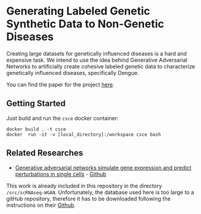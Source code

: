 # Generating Labeled Genetic Synthetic Data to Non-Genetic Diseases

Creating large datasets for genetically influenced diseases is a hard and expensive task.
We intend to use the idea behind Generative Adversarial Networks to artificially create cohesive labeled genetic data to characterize genetically influenced diseases, specifically Dengue.

You can find the paper for the project [here](https://www.overleaf.com/project/5d8555ac21df820001d176ac).

## Getting Started

Just build and run the `csce` docker container:

```
docker build . -t csce
docker  run -it -v [local_directory]:/workspace csce bash
```

## Related Researches

- [Generative adversarial networks simulate gene expression and predict perturbations in single cells](https://www.biorxiv.org/content/10.1101/262501v2.full) - [Github](https://github.com/luslab/scRNAseq-WGAN-GP)

This work is already included in this repository in the directory `/src/scRNAseq-WGAN`. Unfortunately, the database used here is too large to a gitHub repository, therefore it has to be downloaded following the instructions on their [Github](https://github.com/luslab/scRNAseq-WGAN-GP).
